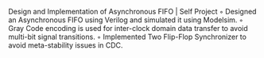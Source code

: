 Design and Implementation of Asynchronous FIFO | Self Project
◦ Designed an Asynchronous FIFO using Verilog and simulated it using Modelsim.
◦ Gray Code encoding is used for inter-clock domain data transfer to avoid multi-bit signal transitions.
◦ Implemented Two Flip-Flop Synchronizer to avoid meta-stability issues in CDC.
